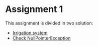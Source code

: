 # Assignment 1

This assignment is divided in two solution:
- [Irrigation system](./IrrigationSystem/)
- [Check NullPointerException](./CheckNpe/)